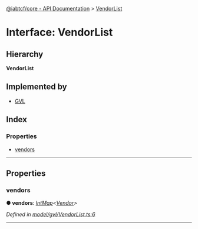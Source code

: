 [@iabtcf/core - API Documentation](../README.md) > [VendorList](../interfaces/vendorlist.md)

# Interface: VendorList

## Hierarchy

**VendorList**

## Implemented by

* [GVL](../classes/gvl.md)

## Index

### Properties

* [vendors](vendorlist.md#vendors)

---

## Properties

<a id="vendors"></a>

###  vendors

**● vendors**: *[IntMap](intmap.md)<[Vendor](vendor.md)>*

*Defined in [model/gvl/VendorList.ts:6](https://github.com/chrispaterson/iabtcf/blob/f683445/modules/core/src/model/gvl/VendorList.ts#L6)*

___

